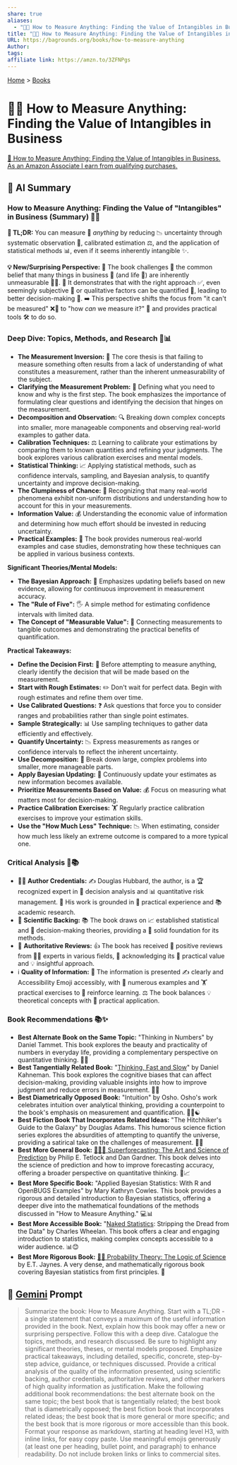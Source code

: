 ```yaml
---
share: true
aliases:
  - "📏🌌 How to Measure Anything: Finding the Value of Intangibles in Business"
title: "📏🌌 How to Measure Anything: Finding the Value of Intangibles in Business"
URL: https://bagrounds.org/books/how-to-measure-anything
Author: 
tags: 
affiliate link: https://amzn.to/3ZFNPgs
---
```

[Home](../index.md) > [Books](./index.md)  
# 📏🌌 How to Measure Anything: Finding the Value of Intangibles in Business  
[🛒 How to Measure Anything: Finding the Value of Intangibles in Business. As an Amazon Associate I earn from qualifying purchases.](https://amzn.to/3ZFNPgs)  
  
## 🤖 AI Summary  
### How to Measure Anything: Finding the Value of "Intangibles" in Business (Summary) 📏💡  
**📝 TL;DR:** You can measure 📏 *anything* by reducing 📉 uncertainty through systematic observation 👀, calibrated estimation ⚖️, and the application of statistical methods 📊, even if it seems inherently intangible ✨.  
  
**💡 New/Surprising Perspective:** 🤯 The book challenges 🥊 the common belief that many things in business 🏢 (and life 🧬) are inherently unmeasurable 🚫📏. 🚀 It demonstrates that with the right approach ✅, even seemingly subjective 🤔 or qualitative factors can be quantified 💯, leading to better decision-making 🧠. ➡️ This perspective shifts the focus from "it can't be measured" ❌📏 to "how *can* we measure it?" 🤔 and provides practical tools 🛠️ to do so.  
  
### Deep Dive: Topics, Methods, and Research 🧐📊  
* **The Measurement Inversion:** 🔄 The core thesis is that failing to measure something often results from a lack of understanding of what constitutes a measurement, rather than the inherent unmeasurability of the subject.  
* **Clarifying the Measurement Problem:** 📝 Defining what you need to know and why is the first step. The book emphasizes the importance of formulating clear questions and identifying the decision that hinges on the measurement.  
* **Decomposition and Observation:** 🔍 Breaking down complex concepts into smaller, more manageable components and observing real-world examples to gather data.  
* **Calibration Techniques:** ⚖️ Learning to calibrate your estimations by comparing them to known quantities and refining your judgments. The book explores various calibration exercises and mental models.  
* **Statistical Thinking:** 📈 Applying statistical methods, such as confidence intervals, sampling, and Bayesian analysis, to quantify uncertainty and improve decision-making.  
* **The Clumpiness of Chance:** 🎲 Recognizing that many real-world phenomena exhibit non-uniform distributions and understanding how to account for this in your measurements.  
* **Information Value:** 💰 Understanding the economic value of information and determining how much effort should be invested in reducing uncertainty.  
* **Practical Examples:** 💼 The book provides numerous real-world examples and case studies, demonstrating how these techniques can be applied in various business contexts.  
  
**Significant Theories/Mental Models:**  
* **The Bayesian Approach:** 🧠 Emphasizes updating beliefs based on new evidence, allowing for continuous improvement in measurement accuracy.  
* **The "Rule of Five":** 🖐️ A simple method for estimating confidence intervals with limited data.  
* **The Concept of "Measurable Value":** 💸 Connecting measurements to tangible outcomes and demonstrating the practical benefits of quantification.  
  
**Practical Takeaways:**  
* **Define the Decision First:** 🎯 Before attempting to measure anything, clearly identify the decision that will be made based on the measurement.  
* **Start with Rough Estimates:** ✏️ Don't wait for perfect data. Begin with rough estimates and refine them over time.  
* **Use Calibrated Questions:** ❓ Ask questions that force you to consider ranges and probabilities rather than single point estimates.  
* **Sample Strategically:** 📊 Use sampling techniques to gather data efficiently and effectively.  
* **Quantify Uncertainty:** 📉 Express measurements as ranges or confidence intervals to reflect the inherent uncertainty.  
* **Use Decomposition:** 🧩 Break down large, complex problems into smaller, more manageable parts.  
* **Apply Bayesian Updating:** 🔄 Continuously update your estimates as new information becomes available.  
* **Prioritize Measurements Based on Value:** 💰 Focus on measuring what matters most for decision-making.  
* **Practice Calibration Exercises:** 🏋️ Regularly practice calibration exercises to improve your estimation skills.  
* **Use the "How Much Less" Technique:** 📉 When estimating, consider how much less likely an extreme outcome is compared to a more typical one.  
  
### Critical Analysis 🧐📚  
* 👨‍🎓 **Author Credentials:** ✍️ Douglas Hubbard, the author, is a 🏆 recognized expert in 🧠 decision analysis and 📊 quantitative risk management. 💼 His work is grounded in 🧪 practical experience and 📚 academic research.  
* 🔬 **Scientific Backing:** 📚 The book draws on 📈 established statistical and 🤔 decision-making theories, providing a 🧱 solid foundation for its methods.  
* 💯 **Authoritative Reviews:** 👍 The book has received 🌟 positive reviews from 🧑‍💼 experts in various fields, 📣 acknowledging its 💼 practical value and 💡 insightful approach.  
* ℹ️ **Quality of Information:** 📖 The information is presented ✍️ clearly and Accessibility Emoji accessibly, with 🔢 numerous examples and 🏋️ practical exercises to 💪 reinforce learning. ⚖️ The book balances 💡 theoretical concepts with 💼 practical application.  
  
### Book Recommendations 📚✨  
* **Best Alternate Book on the Same Topic:** "Thinking in Numbers" by Daniel Tammet. This book explores the beauty and practicality of numbers in everyday life, providing a complementary perspective on quantitative thinking. 🔢🧠  
* **Best Tangentially Related Book:** "[Thinking, Fast and Slow](./thinking-fast-and-slow.md)" by Daniel Kahneman. This book explores the cognitive biases that can affect decision-making, providing valuable insights into how to improve judgment and reduce errors in measurement. 🧠💡  
* **Best Diametrically Opposed Book:** "Intuition" by Osho. Osho's work celebrates intuition over analytical thinking, providing a counterpoint to the book's emphasis on measurement and quantification. 🧘‍♂️☯️  
* **Best Fiction Book That Incorporates Related Ideas:** "The Hitchhiker's Guide to the Galaxy" by Douglas Adams. This humorous science fiction series explores the absurdities of attempting to quantify the universe, providing a satirical take on the challenges of measurement. 🌌😂  
* **Best More General Book:** [🔮🎨🔬 Superforecasting: The Art and Science of Prediction](./superforecasting-the-art-and-science-of-prediction.md) by Philip E. Tetlock and Dan Gardner. This book delves into the science of prediction and how to improve forecasting accuracy, offering a broader perspective on quantitative thinking. 🔮📈  
* **Best More Specific Book:** "Applied Bayesian Statistics: With R and OpenBUGS Examples" by Mary Kathryn Cowles. This book provides a rigorous and detailed introduction to Bayesian statistics, offering a deeper dive into the mathematical foundations of the methods discussed in "How to Measure Anything." 💻📊  
* **Best More Accessible Book:** "[Naked Statistics](./naked-statistics.md): Stripping the Dread from the Data" by Charles Wheelan. This book offers a clear and engaging introduction to statistics, making complex concepts accessible to a wider audience. 📊😊  
* **Best More Rigorous Book:** [🎲🧮 Probability Theory: The Logic of Science](./probability-theory.md) by E.T. Jaynes. A very dense, and mathematically rigorous book covering Bayesian statistics from first principles. 🤯  
  
## 💬 [Gemini](https://gemini.google.com) Prompt  
> Summarize the book: How to Measure Anything. Start with a TL;DR - a single statement that conveys a maximum of the useful information provided in the book. Next, explain how this book may offer a new or surprising perspective. Follow this with a deep dive. Catalogue the topics, methods, and research discussed. Be sure to highlight any significant theories, theses, or mental models proposed. Emphasize practical takeaways, including detailed, specific, concrete, step-by-step advice, guidance, or techniques discussed. Provide a critical analysis of the quality of the information presented, using scientific backing, author credentials, authoritative reviews, and other markers of high quality information as justification. Make the following additional book recommendations: the best alternate book on the same topic; the best book that is tangentially related; the best book that is diametrically opposed; the best fiction book that incorporates related ideas; the best book that is more general or more specific; and the best book that is more rigorous or more accessible than this book. Format your response as markdown, starting at heading level H3, with inline links, for easy copy paste. Use meaningful emojis generously (at least one per heading, bullet point, and paragraph) to enhance readability. Do not include broken links or links to commercial sites.